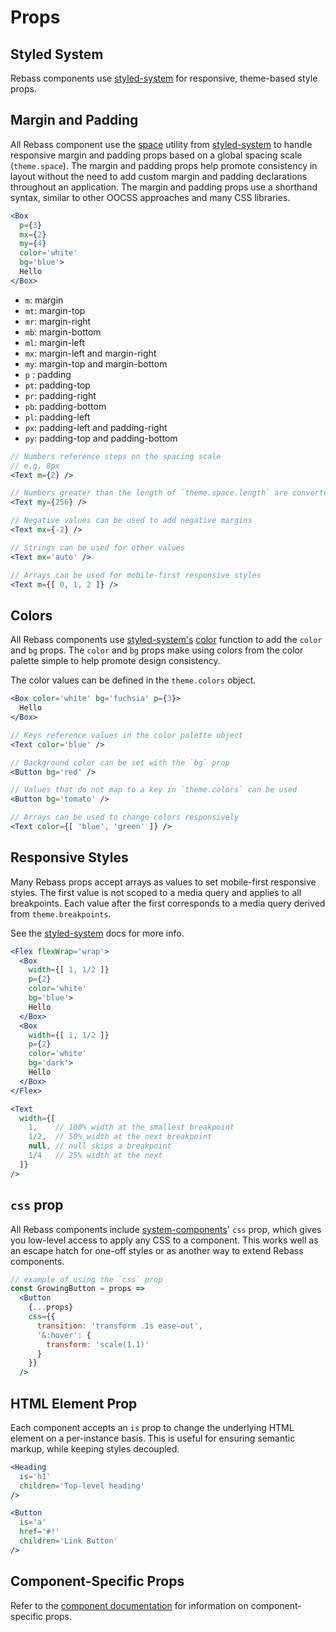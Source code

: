 
# Props

## Styled System

Rebass components use [styled-system][system] for responsive, theme-based style props.

## Margin and Padding

All Rebass component use the [space][space] utility from [styled-system][system] to handle responsive margin and padding props based on a global spacing scale (`theme.space`).
The margin and padding props help promote consistency in layout
without the need to add custom margin and padding declarations throughout an application.
The margin and padding props use a shorthand syntax, similar to other OOCSS approaches and many CSS libraries.

```.jsx
<Box
  p={3}
  mx={2}
  my={4}
  color='white'
  bg='blue'>
  Hello
</Box>
```

- `m`: margin
- `mt`: margin-top
- `mr`: margin-right
- `mb`: margin-bottom
- `ml`: margin-left
- `mx`: margin-left and margin-right
- `my`: margin-top and margin-bottom
- `p` : padding
- `pt`: padding-top
- `pr`: padding-right
- `pb`: padding-bottom
- `pl`: padding-left
- `px`: padding-left and padding-right
- `py`: padding-top and padding-bottom

```jsx
// Numbers reference steps on the spacing scale
// e.g. 8px
<Text m={2} />

// Numbers greater than the length of `theme.space.length` are converted to pixels
<Text my={256} />

// Negative values can be used to add negative margins
<Text mx={-2} />

// Strings can be used for other values
<Text mx='auto' />

// Arrays can be used for mobile-first responsive styles
<Text m={[ 0, 1, 2 ]} />
```

## Colors

All Rebass components use [styled-system's][system] [color][color] function to add the `color` and `bg` props.
The `color` and `bg` props make using colors from the color palette simple to help promote design consistency.

The color values can be defined in the `theme.colors` object.

```.jsx
<Box color='white' bg='fuchsia' p={3}>
  Hello
</Box>
```

```jsx
// Keys reference values in the color palette object
<Text color='blue' />

// Background color can be set with the `bg` prop
<Button bg='red' />

// Values that do not map to a key in `theme.colors` can be used
<Button bg='tomato' />

// Arrays can be used to change colors responsively
<Text color={[ 'blue', 'green' ]} />
```

## Responsive Styles

Many Rebass props accept arrays as values to set mobile-first responsive styles.
The first value is not scoped to a media query and applies to all breakpoints.
Each value after the first corresponds to a media query derived from `theme.breakpoints`.

See the [styled-system][responsive] docs for more info.

```.jsx
<Flex flexWrap='wrap'>
  <Box
    width={[ 1, 1/2 ]}
    p={2}
    color='white'
    bg='blue'>
    Hello
  </Box>
  <Box
    width={[ 1, 1/2 ]}
    p={2}
    color='white'
    bg='dark'>
    Hello
  </Box>
</Flex>
```

```jsx
<Text
  width={[
    1,    // 100% width at the smallest breakpoint
    1/2,  // 50% width at the next breakpoint
    null, // null skips a breakpoint
    1/4   // 25% width at the next
  ]}
/>
```

## `css` prop

All Rebass components include [system-components][]' `css` prop,
which gives you low-level access to apply any CSS to a component.
This works well as an escape hatch for one-off styles or as another way to extend Rebass components.

```jsx
// example of using the `css` prop
const GrowingButton = props =>
  <Button
    {...props}
    css={{
      transition: 'transform .1s ease-out',
      '&:hover': {
        transform: 'scale(1.1)'
      }
    }}
  />
```

## HTML Element Prop

Each component accepts an `is` prop to change the underlying HTML element on a per-instance basis.
This is useful for ensuring semantic markup, while keeping styles decoupled.

```.jsx
<Heading
  is='h1'
  children='Top-level heading'
/>
```

```.jsx
<Button
  is='a'
  href='#!'
  children='Link Button'
/>
```

## Component-Specific Props

Refer to the [component documentation](components.md) for information on component-specific props.

[system]: https://github.com/jxnblk/styled-system
[space]: https://github.com/jxnblk/styled-system/blob/master/docs/api.md#space-responsive
[color]: https://github.com/jxnblk/styled-system/blob/master/docs/api.md#color-responsive
[responsive]: https://github.com/jxnblk/styled-system/blob/master/docs/responsive-styles.md
[system-components]: https://github.com/jxnblk/styled-system/tree/master/system-components
